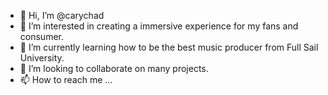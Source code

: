 - 👋 Hi, I’m @carychad
- 👀 I’m interested in creating a immersive experience for my fans and consumer.
- 🌱 I’m currently learning how to be the best music producer from Full Sail University.
- 💞️ I’m looking to collaborate on many projects.
- 📫 How to reach me ...

<!---
carychad/carychad is a ✨ special ✨ repository because its `README.md` (this file) appears on your GitHub profile.
You can click the Preview link to take a look at your changes.
--->
